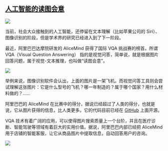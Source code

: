## [人工智能的读图会意](https://www.infoq.cn/article/djunxbdpn7xtbpra8dn9)

![](https://cdn.beekka.com/blogimg/asset/202108/bg2021081006.jpg)

当前，社会大众接触到的人工智能，还停留在文本理解（比如苹果公司的 Siri）、图像识别的阶段，但是学术界的研究已经进入到了下一阶段。

最近，阿里巴巴达摩院研发的 AliceMind 获得了国际 VQA 挑战赛的榜首。所谓 VQA（Visual Question Answering） 指的是视觉问答，简单说，就是根据图片回答问题，属于视觉-文本推理，也叫做“读图会意”。

![](https://cdn.beekka.com/blogimg/asset/202108/bg2021081007.jpg)

举例来说，图像识别软件会认出，上面的图片是一架飞机。而视觉问答工具则会尝试理解这张图片：它是什么型号的飞机？哪一年制造的？属于哪个国家？用什么材料做的？……

阿里巴巴的 AliceMind 在比赛中的得分，据说已经超过了人类的得分，也就是说，它从图片获得的信息，比人类更多。它的代码目前已经在 [GitHub](https://github.com/alibaba/AliceMind) 上面开源。

VQA 技术有着广阔的应用，可以使得图片搜索质量上一个台阶，并且在医疗诊断、智能驾驶等领域有着巨大的实用价值。据说，阿里巴巴内部已经把 AliceMind 用于店铺的智能客服，让它从商品图片中提取信息，自动回答用户的咨询。

![](https://cdn.beekka.com/blogimg/asset/202108/bg2021081008.jpg)
 


